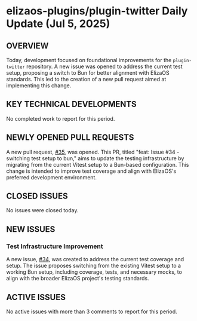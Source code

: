 # elizaos-plugins/plugin-twitter Daily Update (Jul 5, 2025)
## OVERVIEW 
Today, development focused on foundational improvements for the `plugin-twitter` repository. A new issue was opened to address the current test setup, proposing a switch to Bun for better alignment with ElizaOS standards. This led to the creation of a new pull request aimed at implementing this change.
 
## KEY TECHNICAL DEVELOPMENTS

No completed work to report for this period.
 
## NEWLY OPENED PULL REQUESTS
A new pull request, [#35](https://github.com/elizaos-plugins/plugin-twitter/pull/35), was opened. This PR, titled "feat: Issue #34 - switching test setup to bun," aims to update the testing infrastructure by migrating from the current Vitest setup to a Bun-based configuration. This change is intended to improve test coverage and align with ElizaOS's preferred development environment.

## CLOSED ISSUES

No issues were closed today.

## NEW ISSUES

### Test Infrastructure Improvement
A new issue, [#34](https://github.com/elizaos-plugins/plugin-twitter/issues/34), was created to address the current test coverage and setup. The issue proposes switching from the existing Vitest setup to a working Bun setup, including coverage, tests, and necessary mocks, to align with the broader ElizaOS project's testing standards.

## ACTIVE ISSUES

No active issues with more than 3 comments to report for this period.